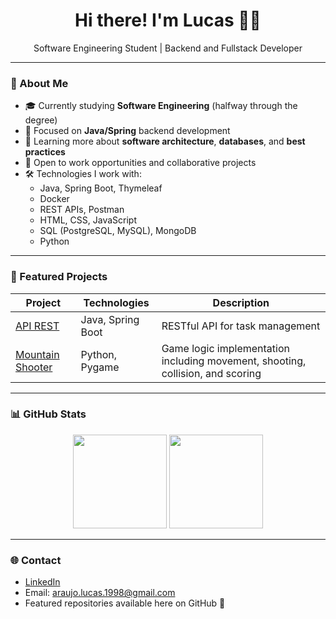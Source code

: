 <h1 align="center">Hi there! I'm Lucas 👨‍💻</h1>
<p align="center">
  Software Engineering Student | Backend and Fullstack Developer
</p>

---

### 🧠 About Me
- 🎓 Currently studying **Software Engineering** (halfway through the degree)
- 🚀 Focused on **Java/Spring** backend development
- 🌱 Learning more about **software architecture**, **databases**, and **best practices**
- 💼 Open to work opportunities and collaborative projects
- 🛠️ Technologies I work with:
  - Java, Spring Boot, Thymeleaf
  - Docker
  - REST APIs, Postman
  - HTML, CSS, JavaScript
  - SQL (PostgreSQL, MySQL), MongoDB
  - Python

---

### 🔧 Featured Projects

| Project | Technologies | Description |
|--------|-------------|-------------|
| [API REST](https://github.com/lucassilvaaraujo98/demorest) | Java, Spring Boot | RESTful API for task management |
| [Mountain Shooter](https://github.com/lucassilvaaraujo98/MountainShooter) | Python, Pygame | Game logic implementation including movement, shooting, collision, and scoring |

---

### 📊 GitHub Stats

<div align="center">
  <img height="150em" src="https://github-readme-stats.vercel.app/api?username=lucassilvaaraujo98&show_icons=true&theme=radical" />
  <img height="150em" src="https://github-readme-stats.vercel.app/api/top-langs/?username=lucassilvaaraujo98&layout=compact&theme=radical" />
</div>

---

### 🌐 Contact

- [LinkedIn](https://linkedin.com/in/lucas-araujo-51111b1a5/)  
- Email: araujo.lucas.1998@gmail.com  
- Featured repositories available here on GitHub 📌
